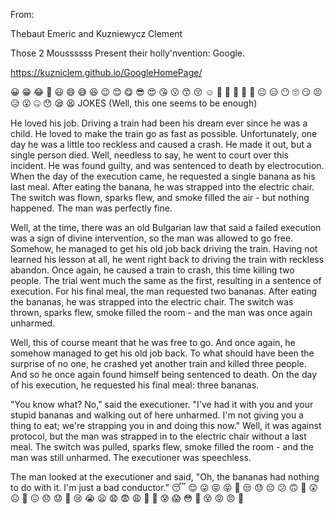 From:

Thebaut Emeric
  and
Kuzniewycz Clement

Those 2 Moussssss Present their holly'nvention: Google.

https://kuzniclem.github.io/GoogleHomePage/

😀 😁 😂 🤣 😃 😄 😅 😆 😉 😊 😋 😎 😍 😘 😗 😙 😚 ☺️ 🙂 🤗 🤩 🤔 🤨 😐 😑 😶 🙄 😏 😣 😥 😮 🤐 😯 😪 😫 
                                    JOKES (Well, this one seems to be enough)
                                                    
He loved his job. Driving a train had been his dream ever since he was a child. He loved to make the train go as fast as possible. Unfortunately, one day he was a little too reckless and caused a crash. He made it out, but a single person died. Well, needless to say, he went to court over this incident. He was found guilty, and was sentenced to death by electrocution. When the day of the execution came, he requested a single banana as his last meal. After eating the banana, he was strapped into the electric chair. The switch was flown, sparks flew, and smoke filled the air - but nothing happened. The man was perfectly fine.
 

Well, at the time, there was an old Bulgarian law that said a failed execution was a sign of divine intervention, so the man was allowed to go free. Somehow, he managed to get his old job back driving the train. Having not learned his lesson at all, he went right back to driving the train with reckless abandon. Once again, he caused a train to crash, this time killing two people. The trial went much the same as the first, resulting in a sentence of execution. For his final meal, the man requested two bananas. After eating the bananas, he was strapped into the electric chair. The switch was thrown, sparks flew, smoke filled the room - and the man was once again unharmed.
 

Well, this of course meant that he was free to go. And once again, he somehow managed to get his old job back. To what should have been the surprise of no one, he crashed yet another train and killed three people. And so he once again found himself being sentenced to death. On the day of his execution, he requested his final meal: three bananas.
 

"You know what? No," said the executioner. "I've had it with you and your stupid bananas and walking out of here unharmed. I'm not giving you a thing to eat; we're strapping you in and doing this now." Well, it was against protocol, but the man was strapped in to the electric chair without a last meal. The switch was pulled, sparks flew, smoke filled the room - and the man was still unharmed. The executioner was speechless.


The man looked at the executioner and said, "Oh, the bananas had nothing to do with it. I'm just a bad conductor."
😴 😌 😛 😜 😝 🤤 😒 😓 😔 😕 🙃 🤑 😲 ☹️ 🙁 😖 😞 😟 😤 😢 😭 😦 😧 😨 😩 🤯 😬 😰 😱 😳 🤪 😵 😡 😠 🤬
